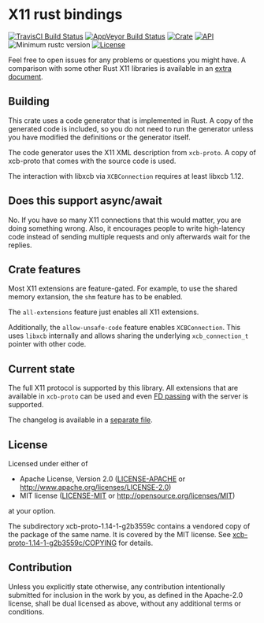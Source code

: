 # X11 rust bindings

[![TravisCI Build Status](https://travis-ci.org/psychon/x11rb.svg?branch=master)](https://travis-ci.org/psychon/x11rb)
[![AppVeyor Build Status](https://ci.appveyor.com/api/projects/status/950g0t6i8hfc9dup/branch/master?svg=true)](https://ci.appveyor.com/project/psychon/x11rb)
[![Crate](https://img.shields.io/crates/v/x11rb.svg)](https://crates.io/crates/x11rb)
[![API](https://docs.rs/x11rb/badge.svg)](https://docs.rs/x11rb)
![Minimum rustc version](https://img.shields.io/badge/rustc-1.37+-lightgray.svg)
[![License](https://img.shields.io/crates/l/x11rb.svg)](https://github.com/psychon/x11rb#license)

Feel free to open issues for any problems or questions you might have.
A comparison with some other Rust X11 libraries is available in an [extra
document](doc/comparison.md).


## Building

This crate uses a code generator that is implemented in Rust. A copy of the
generated code is included, so you do not need to run the generator unless
you have modified the definitions or the generator itself.

The code generator uses the X11 XML description from `xcb-proto`. A copy of
xcb-proto that comes with the source code is used.

The interaction with libxcb via `XCBConnection` requires at least libxcb 1.12.


## Does this support async/await

No. If you have so many X11 connections that this would matter, you are doing
something wrong. Also, it encourages people to write high-latency code instead
of sending multiple requests and only afterwards wait for the replies.


## Crate features

Most X11 extensions are feature-gated. For example, to use the shared memory
extansion, the `shm` feature has to be enabled.

The `all-extensions` feature just enables all X11 extensions.

Additionally, the `allow-unsafe-code` feature enables `XCBConnection`. This uses
`libxcb` internally and allows sharing the underlying `xcb_connection_t` pointer
with other code.


## Current state

The full X11 protocol is supported by this library. All extensions that are
available in `xcb-proto` can be used and even [FD
passing](examples/shared_memory.rs) with the server is supported.

The changelog is available in a [separate file](doc/changelog.md).


## License

Licensed under either of

 * Apache License, Version 2.0
   ([LICENSE-APACHE](LICENSE-APACHE) or http://www.apache.org/licenses/LICENSE-2.0)
 * MIT license
   ([LICENSE-MIT](LICENSE-MIT) or http://opensource.org/licenses/MIT)

at your option.

The subdirectory xcb-proto-1.14-1-g2b3559c contains a vendored copy of the
package of the same name. It is covered by the MIT license. See
[xcb-proto-1.14-1-g2b3559c/COPYING](xcb-proto-1.14-1-g2b3559c/COPYING) for details.

## Contribution

Unless you explicitly state otherwise, any contribution intentionally submitted
for inclusion in the work by you, as defined in the Apache-2.0 license, shall be
dual licensed as above, without any additional terms or conditions.
